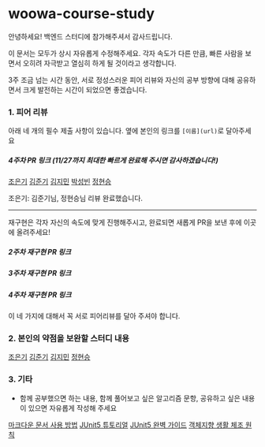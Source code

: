 # woowa-course-study

안녕하세요! 백엔드 스터디에 참가해주셔서 감사드립니다.

이 문서는 모두가 상시 자유롭게 수정해주세요. 각자 속도가 다른 만큼, 빠른 사람을 보면서 오히려 자극받고 열심히 하게 될 것이라고 생각합니다. 

3주 조금 넘는 시간 동안, 서로 정성스러운 피어 리뷰와 자신의 공부 방향에 대해 공유하면서 크게 발전하는 시간이 되었으면 좋겠습니다.

### 1. 피어 리뷰

아래 네 개의 필수 제출 사항이 있습니다. 옆에 본인의 링크를 `[이름](url)`로 달아주세요
##### 4주차 PR 링크 (11/27까지 최대한 빠르게 완료해 주시면 감사하겠습니다!)
[조은기](https://github.com/woowacourse-precourse/java-bridge/pull/196)
[김준기](https://github.com/woowacourse-precourse/java-bridge/pull/706)
[김지민](https://github.com/woowacourse-precourse/java-bridge/pull/154)
[박성빈](https://github.com/woowacourse-precourse/java-bridge/pull/833)
[정현승](https://github.com/woowacourse-precourse/java-bridge/pull/120)

조은기: 김준기님, 정현승님 리뷰 완료했습니다. 

---

재구현은 각자 자신의 속도에 맞게 진행해주시고, 완료되면 새롭게 PR을 보낸 후에 이곳에 올려주세요!

##### 2주차 재구현 PR 링크
##### 3주차 재구현 PR 링크
##### 4주차 재구현 PR 링크

이 네 가지에 대해서 꼭 서로 피어리뷰를 달아 주셔야 합니다. 


### 2. 본인의 약점을 보완할 스터디 내용
[조은기](https://github.com/eunkeeee/woowa-course-study/blob/main/eunkeeee.md)
[김준기](https://github.com/eunkeeee/woowa-course-study/blob/main/june-777.md)
[김지민](https://github.com/eunkeeee/woowa-course-study/blob/main/apptie.md)
[정현승](https://github.com/eunkeeee/woowa-course-study/blob/main/HubCreator.md)

### 3. 기타
- 함께 공부했으면 하는 내용, 함께 풀어보고 싶은 알고리즘 문항, 공유하고 싶은 내용이 있으면 자유롭게 작성해 주세요

[마크다운 문서 사용 방법](https://gist.github.com/ihoneymon/652be052a0727ad59601)
[JUnit5 튜토리얼](https://programmingtechie.com/2020/12/26/junit-5-complete-tutorial/)
[JUnit5 완벽 가이드](https://donghyeon.dev/junit/2021/04/11/JUnit5-%EC%99%84%EB%B2%BD-%EA%B0%80%EC%9D%B4%EB%93%9C/)
[객체지향 생활 체조 원칙](https://blogshine.tistory.com/241)
